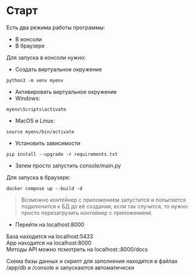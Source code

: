 # Старт
Есть два режима работы программы:
- В консоли
- В браузере

Для запуска в консоли нужно:
- Создать виртуальное окружение
```
python3 -m venv myenv
```
- Активировать виртуальное окружение
- Windows:
```
myenv\Scripts\activate
```
- MacOS и Linux:
```
source myenv/bin/activate
```
- Установить зависимости
```
pip install --upgrade -r requirements.txt
```
- Затем просто запустить console/main.py

Для запуска в браузере:
```
docker compose up --build -d
```
> Возможно контейнер с приложением запустится и попытается подключится к БД до её создания, если так случится, то нужно просто перезагрузить контейнер с приложением\
- Перейти на localhost:8000

База находится на localhost:5433\
App находится на localhost:8000\
Методы API можно псмотреть на localhost::8000/docs

Схема базы данных и скрипт для заполнения находятся в файлах /app/db и /console и запускаются автоматически
